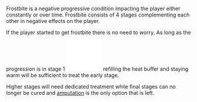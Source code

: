 Frostbite is a negative progressive condition impacting the player either constantly or over time.
Frostbite consists of 4 stages complementing each other in negative effects on the player.

If the player started to get frostbite there is no need to worry.
As long as the progression is in stage 1 ![IconSmall](../assets/images/frostbite_1.png) refilling the heat buffer and staying warm will be sufficient to treat the early stage.

Higher stages will need dedicated treatment while final stages can no longer be cured and [amputation](Amputation.md) is the only option that is left.